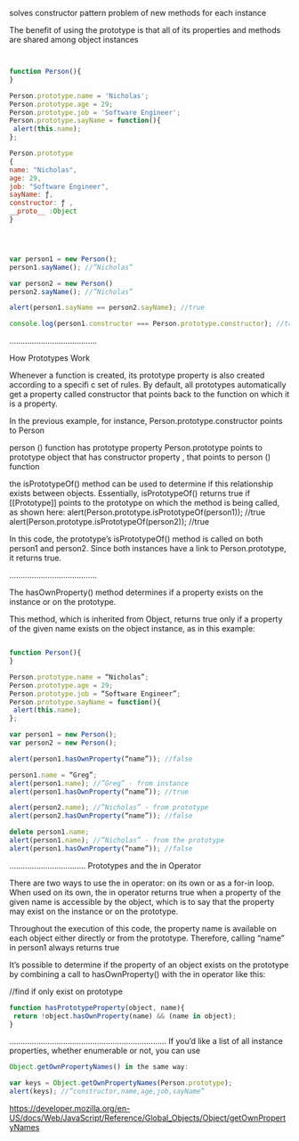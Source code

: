 
solves constructor pattern problem of new methods for each instance 

The benefit of using the prototype is that all of its properties and methods are shared among object instances


```javascript


function Person(){
}

Person.prototype.name = 'Nicholas';
Person.prototype.age = 29;
Person.prototype.job = 'Software Engineer';
Person.prototype.sayName = function(){
 alert(this.name);
};

Person.prototype
{
name: "Nicholas", 
age: 29,
job: "Software Engineer", 
sayName: ƒ, 
constructor: ƒ ,
__proto__ :Object
}




var person1 = new Person();
person1.sayName(); //”Nicholas”

var person2 = new Person()
person2.sayName(); //”Nicholas”

alert(person1.sayName == person2.sayName); //true

console.log(person1.constructor === Person.prototype.constructor); //true

```

.......................................

How Prototypes Work

Whenever a function is created, its prototype property is also created according to a specifi c set of
rules. By default, all prototypes automatically get a property called constructor that points back to
the function on which it is a property. 

In the previous example, for instance, Person.prototype.constructor points to Person

person () function has prototype property Person.prototype points to prototype object that has constructor 
property , that points to person () function




the isPrototypeOf() method
can be used to determine if this relationship exists between objects. Essentially, isPrototypeOf()
returns true if [[Prototype]] points to the prototype on which the method is being called, as
shown here:
alert(Person.prototype.isPrototypeOf(person1)); //true
alert(Person.prototype.isPrototypeOf(person2)); //true

In this code, the prototype’s isPrototypeOf() method is called on both person1 and person2.
Since both instances have a link to Person.prototype, it returns true.

.......................................

The hasOwnProperty() method determines if a property exists on the instance or on the prototype.

This method, which is inherited from Object, returns true only if a property of the given name
exists on the object instance, as in this example:

```javascript

function Person(){
}

Person.prototype.name = “Nicholas”;
Person.prototype.age = 29;
Person.prototype.job = “Software Engineer”;
Person.prototype.sayName = function(){
 alert(this.name);
};

var person1 = new Person();
var person2 = new Person();

alert(person1.hasOwnProperty(“name”)); //false

person1.name = “Greg”;
alert(person1.name); //”Greg” - from instance
alert(person1.hasOwnProperty(“name”)); //true

alert(person2.name); //”Nicholas” - from prototype
alert(person2.hasOwnProperty(“name”)); //false

delete person1.name;
alert(person1.name); //”Nicholas” - from the prototype
alert(person1.hasOwnProperty(“name”)); //false


```


..................................
Prototypes and the in Operator

There are two ways to use the in operator: on its own or as a for-in loop. When used on its own, the
in operator returns true when a property of the given name is accessible by the object, which is to say
that the property may exist on the instance or on the prototype. 

Throughout the execution of this code, the property name is available on each object either directly
or from the prototype. Therefore, calling “name” in person1 always returns true

It’s possible to determine if the property of an object
exists on the prototype by combining a call to hasOwnProperty() with the in operator like this:


//find if only exist on prototype

```javascript
function hasPrototypeProperty(object, name){
 return !object.hasOwnProperty(name) && (name in object);
}


```

......................................................................
If you’d like a list of all instance properties, whether enumerable or not, you can use 

```javascript
Object.getOwnPropertyNames() in the same way:

var keys = Object.getOwnPropertyNames(Person.prototype);
alert(keys); //”constructor,name,age,job,sayName”


```



https://developer.mozilla.org/en-US/docs/Web/JavaScript/Reference/Global_Objects/Object/getOwnPropertyNames























